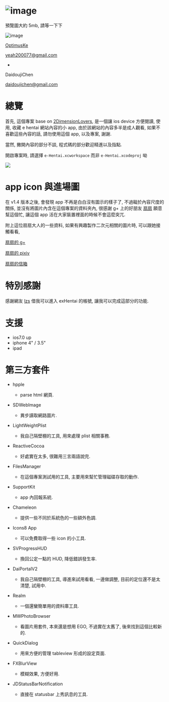 ![image](https://s3-ap-northeast-1.amazonaws.com/daidoujiminecraft/Daidouji/icon180.png)
======

預覽圖大約 5mb, 請等一下下

![image](https://s3-ap-northeast-1.amazonaws.com/daidoujiminecraft/Daidouji/Dai-Hentai_20141030.gif)

[OptimusKe](https://github.com/OptimusKe)

yeah200077@gmail.com

+

DaidoujiChen

daidoujichen@gmail.com

總覽
======
首先, 這個專案 base on [2DimensionLovers](https://github.com/2DimensionLovers/e-Hentai), 是一個讓 ios device 方便閱讀, 使用, 收藏 e hentai 網站內容的小 app, 由於該網站的內容多半是成人觀看, 如果不喜歡這些內容的話, 請勿使用這個 app, 以及專案, 謝謝.

當然, 撇開內容的部分不談, 程式碼的部分歡迎精進以及指點.

開啟專案時, 請選擇 `e-Hentai.xcworkspace` 而非 `e-Hentai.xcodeproj` 呦

![](https://s3-ap-northeast-1.amazonaws.com/daidoujiminecraft/Daidouji/%E8%9E%A2%E5%B9%95%E5%BF%AB%E7%85%A7+2016-10-22+%E4%B8%8B%E5%8D%8810.26.35.png)

app icon 與進場圖
======
在 v1.4 版本之後, 會發現 app 不再是白白沒有圖示的樣子了, 不過礙於內容尺度的關係, 並沒有將圖片內含在這個專案的資料夾內, 很感謝 g+ 上的好朋友 [扇扇](https://plus.google.com/u/0/+%E8%8F%AF%E6%89%870402/posts) 願意幫這個忙, 讓這個 app 活在大家裝置裡面的時候不會這麼突兀.

附上這位扇扇大人的一些資料, 如果有興趣製作二次元相關的圖片時, 可以跟她接觸看看,

[扇扇的 g+](https://plus.google.com/u/0/+%E8%8F%AF%E6%89%870402/posts)

[扇扇的 pixiv](http://www.pixiv.net/member.php?id=3225409)

[扇扇的信箱](shanshan910402@gmail.com)

特別感謝
======
感謝網友 [lzs](ggg19960720@gmail.com) 借我可以進入 exHentai 的帳號, 讓我可以完成這部分的功能.

支援
======
- ios7.0 up
- iphone 4" / 3.5"
- ipad

第三方套件
======

- hpple
  - parse html 網頁.

- SDWebImage
  - 異步讀取網路圖片.
  
- LightWeightPlist
  - 我自己隔壁棚的工具, 用來處理 plist 相關事務.

- ReactiveCocoa
  - 好處實在太多, 很難用三言兩語說完.

- FilesManager
  - 在這個專案測試用的工具, 主要用來幫忙管理磁碟存取的動作.

- SupportKit
  - app 內回報系統.

- Chameleon
  - 提供一些不同於系統色的一些額外色調.

- Icons8 App
  - 可以免費取得一些 icon 的小工具.

- SVProgressHUD
  - 換回公定一點的 HUD, 降低錯誤發生率.

- DaiPortalV2
  - 我自己隔壁棚的工具, 導進來試用看看, 一邊做調整, 目前的定位還不是太清楚, 試用中.

- Realm
  - 一個還蠻簡單用的資料庫工具.

- MWPhotoBrowser
  - 看圖片用套件, 本來還是想用 EGO, 不過實在太舊了, 後來找到這個比較新的.

- QuickDialog
  - 用來方便的管理 tableview 形成的設定頁面.

- FXBlurView
  - 模糊效果, 方便好用.

- JDStatusBarNotification
  - 直接在 statusbar 上秀訊息的工具.
  
